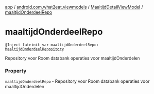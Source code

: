 [app](../../index.md) / [android.com.what2eat.viewmodels](../index.md) / [MaaltijdDetailViewModel](index.md) / [maaltijdOnderdeelRepo](./maaltijd-onderdeel-repo.md)

# maaltijdOnderdeelRepo

`@Inject lateinit var maaltijdOnderdeelRepo: `[`MaaltijdOnderdeelRepository`](../../android.com.what2eat.repositories/-maaltijd-onderdeel-repository/index.md)

Repository voor Room databank operaties voor maaltijdOnderdelen

### Property

`maaltijdOnderdeelRepo` - Repository voor Room databank operaties voor maaltijdOnderdelen